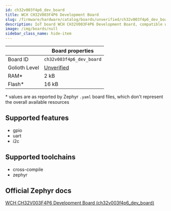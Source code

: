 ```yaml
---
id: ch32v003f4p6_dev_board
title: WCH CH32V003F4P6 Development Board
slug: /firmware/hardware/catalog/boards/unverified/ch32v003f4p6_dev_board
description: IoT board WCH CH32V003F4P6 Development Board, compatible with Golioth at unverified level.
image: /img/boards/null
sidebar_class_name: hide-item
---
```


[//]: # (This is an auto-generated file, do not edit! Changes to it will be lost upon re-generation)



|                | Board properties     |
| -------------  | -------------------- |
| Board ID       | `ch32v003f4p6_dev_board` |
| Golioth Level  | [Unverified](/firmware/hardware#unverified-boards) |
| RAM*           | 2 kB |
| Flash*         | 16 kB |

\* values are as reported by Zephyr `.yaml` board files, which don't represent the overall available resources



## Supported features

* gpio
* uart
* i2c

## Supported toolchains

* cross-compile
* zephyr

## Official Zephyr docs

[WCH CH32V003F4P6 Development Board (ch32v003f4p6_dev_board)](https://docs.zephyrproject.org/latest/boards/wch/ch32v003f4p6_dev_board/doc/index.html)

